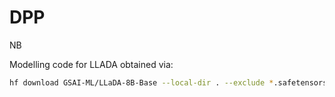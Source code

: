 # DPP




NB

Modelling code for LLADA obtained via:
```bash
hf download GSAI-ML/LLaDA-8B-Base --local-dir . --exclude *.safetensors
```